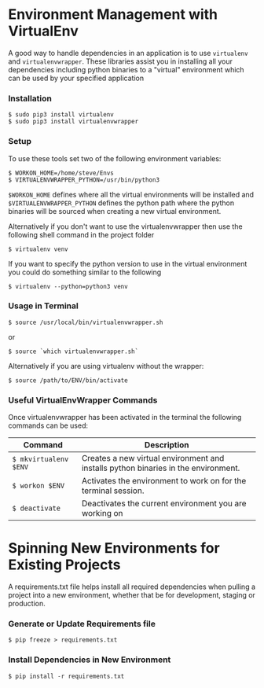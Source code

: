 Environment Management with VirtualEnv
======================================

A good way to handle dependencies in an application is to use `virtualenv` and `virtualenvwrapper`. These libraries assist you in installing all your dependencies including python binaries to a "virtual" environment which can be used by your specified application

### Installation

```shell
$ sudo pip3 install virtualenv
$ sudo pip3 install virtualenvwrapper
```
### Setup

To use these tools set two of the following environment variables:

```shell
$ WORKON_HOME=/home/steve/Envs
$ VIRTUALENVWRAPPER_PYTHON=/usr/bin/python3
```

`$WORKON_HOME` defines where all the virtual environments will be installed and `$VIRTUALENVWRAPPER_PYTHON` defines the python path where the python binaries will be sourced when creating a new virtual environment.

Alternatively if you don't want to use the virtualenvwrapper then use the following shell command in the project folder

```shell
$ virtualenv venv
```

If you want to specify the python version to use in the virtual environment you could do something similar to the following

```shell
$ virtualenv --python=python3 venv
```

### Usage in Terminal

```shell
$ source /usr/local/bin/virtualenvwrapper.sh
```
or
```shell
$ source `which virtualenvwrapper.sh`
```

Alternatively if you are using virtualenv without the wrapper:
```shell
$ source /path/to/ENV/bin/activate
```

### Useful VirtualEnvWrapper Commands

Once virtualenvwrapper has been activated in the terminal the following commands can be used:

|Command               | Description                                                                       |
|----------------------|-----------------------------------------------------------------------------------|
|`$ mkvirtualenv $ENV` | Creates a new virtual environment and installs python binaries in the environment.|
|`$ workon $ENV`       | Activates the environment to work on for the terminal session.                    |
|`$ deactivate`        | Deactivates the current environment you are working on                            |


Spinning New Environments for Existing Projects 
===============================================

A requirements.txt file helps install all required dependencies when pulling a project into a new environment, whether that be for development, staging or production.

### Generate or Update Requirements file

```shell
$ pip freeze > requirements.txt
```

### Install Dependencies in New Environment

```shell
$ pip install -r requirements.txt
```
